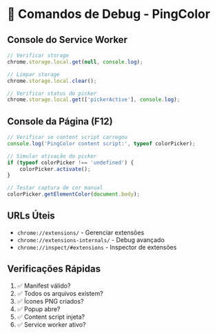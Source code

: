 # 🔧 Comandos de Debug - PingColor

## Console do Service Worker
```javascript
// Verificar storage
chrome.storage.local.get(null, console.log);

// Limpar storage
chrome.storage.local.clear();

// Verificar status do picker
chrome.storage.local.get(['pickerActive'], console.log);
```

## Console da Página (F12)
```javascript
// Verificar se content script carregou
console.log('PingColor content script:', typeof colorPicker);

// Simular ativação do picker
if (typeof colorPicker !== 'undefined') {
    colorPicker.activate();
}

// Testar captura de cor manual
colorPicker.getElementColor(document.body);
```

## URLs Úteis
- `chrome://extensions/` - Gerenciar extensões
- `chrome://extensions-internals/` - Debug avançado
- `chrome://inspect/#extensions` - Inspector de extensões

## Verificações Rápidas
1. ✅ Manifest válido?
2. ✅ Todos os arquivos existem?
3. ✅ Ícones PNG criados?
4. ✅ Popup abre?
5. ✅ Content script injeta?
6. ✅ Service worker ativo?